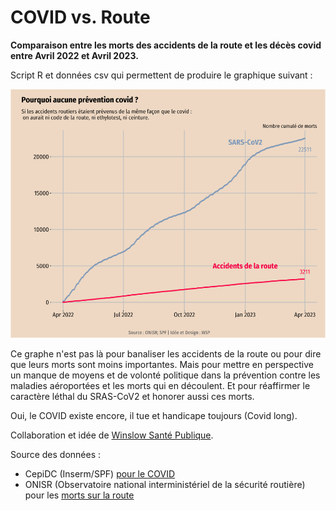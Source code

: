 # COVID vs. Route
**Comparaison entre les morts des accidents de la route et les décès covid entre Avril 2022 et Avril 2023.**

Script R et données csv qui permettent de produire le graphique suivant :

![graphique](COVIDvsRoute.png)

Ce graphe n'est pas là pour banaliser les accidents de la route ou pour dire que leurs morts sont moins importantes. Mais pour mettre en perspective un manque de moyens et de volonté politique dans la prévention contre les maladies aéroportées et les morts qui en découlent. Et pour réaffirmer le caractère léthal du SRAS-CoV2 et honorer aussi ces morts. 

Oui, le COVID existe encore, il tue et handicape toujours (Covid long).

Collaboration et idée de [Winslow Santé Publique](https://winslow.fr/).

Source des données : 
- CepiDC (Inserm/SPF) [pour le COVID](https://www.cepidc.inserm.fr/)
- ONISR (Observatoire national interministériel de la sécurité routière) pour les [morts sur la route](https://www.onisr.securite-routiere.gouv.fr/outils-statistiques/recueil-de-donnees-annuelles)
